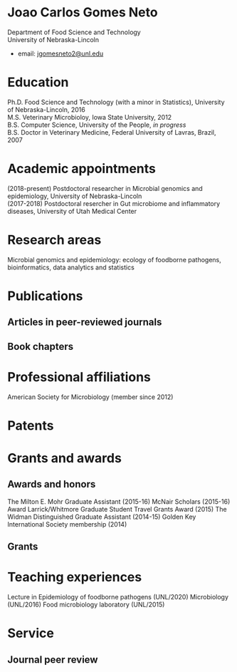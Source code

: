 # Joao Carlos Gomes Neto

Department of Food Science and Technology                                    
University of Nebraska-Lincoln 
* email: jgomesneto2@unl.edu

# Education

Ph.D.     Food Science and Technology (with a minor in Statistics), University of Nebraska-Lincoln, 2016  
M.S.      Veterinary Microbioloy, Iowa State University, 2012  
B.S.      Computer Science, University of the People, *in progress*  
B.S.      Doctor in Veterinary Medicine, Federal University of Lavras, Brazil, 2007  

# Academic appointments

(2018-present)        Postdoctoral researcher in Microbial genomics and epidemiology, University of Nebraska-Lincoln  
(2017-2018)           Postdoctoral resercher in Gut microbiome and inflammatory diseases, University of Utah Medical Center  

# Research areas

Microbial genomics and epidemiology: ecology of foodborne pathogens, bioinformatics, data analytics and statistics  

# Publications 

## Articles in peer-reviewed journals

## Book chapters

# Professional affiliations

American Society for Microbiology (member since 2012)  

# Patents

# Grants and awards 

## Awards and honors

The Milton E. Mohr Graduate Assistant (2015-16)
McNair Scholars (2015-16)
Award Larrick/Whitmore Graduate Student Travel Grants Award (2015)
The Widman Distinguished Graduate Assistant (2014-15)
Golden Key International Society membership (2014)

## Grants

# Teaching experiences

Lecture in Epidemiology of foodborne pathogens (UNL/2020)
Microbiology (UNL/2016)
Food microbiology laboratory (UNL/2015)

# Service 

## Journal peer review
